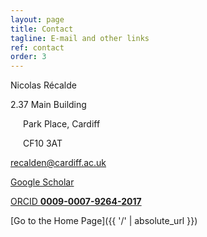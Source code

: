 ```yaml
---
layout: page
title: Contact
tagline: E-mail and other links
ref: contact
order: 3
---
```

Nicolas Récalde

<i class="fa fa-address-card"></i> 2.37 Main Building

<p style="text-indent: 20px;">Park Place, Cardiff</p>
<p style="text-indent: 20px;">CF10 3AT</p>

<i class="fa fa-paper-plane-o"></i> recalden@cardiff.ac.uk

<a href="https://scholar.google.com/citations?user=mQuAXfcAAAAJ&hl=en&oi=ao"><i class="fa fa-graduation-cap"></i> Google Scholar </a>

<a href="https://orcid.org/0009-0007-9264-2017"><i class="fa fa-user-circle"></i> ORCID <b> 0009-0007-9264-2017</b></a>


[Go to the Home Page]({{ '/' | absolute_url }})
